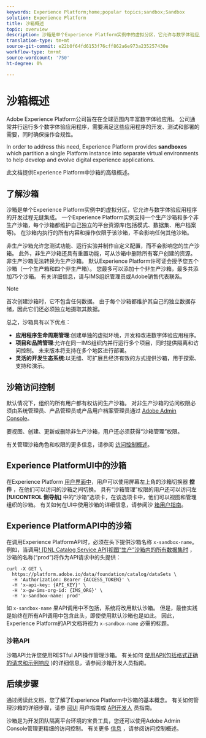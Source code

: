 ```yaml
---
keywords: Experience Platform;home;popular topics;sandbox;Sandbox
solution: Experience Platform
title: 沙箱概述
topic: overview
description: 沙箱是单个Experience Platform实例中的虚拟分区，它允许与数字体验应用程序的开发过程无缝集成。
translation-type: tm+mt
source-git-commit: e22b0f64fd6153f76cff862a6e973a235257430e
workflow-type: tm+mt
source-wordcount: '750'
ht-degree: 0%

---
```



# 沙箱概述

Adobe Experience Platform公司旨在在全球范围内丰富数字体验应用。 公司通常并行运行多个数字体验应用程序，需要满足这些应用程序的开发、测试和部署的需要，同时确保操作合规性。

In order to address this need, Experience Platform provides **sandboxes** which partition a single Platform instance into separate virtual environments to help develop and evolve digital experience applications.

此文档提供Experience Platform中沙箱的高级概述。

## 了解沙箱

沙箱是单个Experience Platform实例中的虚拟分区，它允许与数字体验应用程序的开发过程无缝集成。 一个Experience Platform实例支持一个生产沙箱和多个非生产沙箱，每个沙箱都维护自己独立的平台资源库(包括模式、数据集、用户档案等)。  在沙箱内执行的所有内容和操作仅限于该沙箱，不会影响任何其他沙箱。

非生产沙箱允许您测试功能、运行实验并制作自定义配置，而不会影响您的生产沙箱。 此外，非生产沙箱还具有重置功能，可从沙箱中删除所有客户创建的资源。 非生产沙箱无法转换为生产沙箱。 默认Experience Platform许可证会授予您五个沙箱（一个生产箱和四个非生产箱）。 您最多可以添加十个非生产沙箱，最多共添加75个沙箱。 有关详细信息，请与IMS组织管理员或Adobe销售代表联系。

>[!NOTE]
>
>首次创建沙箱时，它不包含任何数据。 由于每个沙箱都维护其自己的独立数据存储，因此它们还必须独立地摄取其数据。

总之，沙箱具有以下优点：

* **应用程序生命周期管理**:创建单独的虚拟环境，开发和改进数字体验应用程序。
* **项目和品牌管理**:允许在同一IMS组织内并行运行多个项目，同时提供隔离和访问控制。 未来版本将支持在多个地区进行部署。
* **灵活的开发生态系统**:以无缝、可扩展且经济有效的方式提供沙箱，用于探索、支持和演示。

## 沙箱访问控制

默认情况下，组织的所有用户都有权访问生产沙箱。 对非生产沙箱的访问权限必须由系统管理员、产品管理员或产品用户档案管理员通过 [Adobe Admin Console](https://adminconsole.adobe.com)。

要视图、创建、更新或删除非生产沙箱，用户还必须获得“沙箱管理”权限。

有关管理沙箱角色和权限的更多信息，请参阅 [访问控制概述](../access-control/home.md)。

## Experience PlatformUI中的沙箱

在Experience Platform [用户界面中](https://platform.adobe.com)，用户可以使用屏幕左上角的沙箱切换器 **控件** ，在他们可以访问的沙箱之间切换。  具有“沙箱管理”权限的用户还可以访问左 **[!UICONTROL 侧导航]** 中的“沙箱”选项卡，在该选项卡中，他们可以视图和管理组织的沙箱。 有关如何在UI中使用沙箱的详细信息，请参阅沙 [箱用户指南](ui/overview.md)。

## Experience PlatformAPI中的沙箱

在调用Experience PlatformAPI时，必须在头下提供沙箱名称 `x-sandbox-name`。 例如，当调用[! [DNL Catalog Service API]视图“生产”沙箱内的所有数据集时](https://www.adobe.io/apis/experienceplatform/home/api-reference.html#!acpdr/swagger-specs/catalog.yaml) ，沙箱的名称(“prod”)将作为API请求中的头提供：

```shell
curl -X GET \
  https://platform.adobe.io/data/foundation/catalog/dataSets \
  -H 'Authorization: Bearer {ACCESS_TOKEN}' \
  -H 'x-api-key: {API_KEY}' \
  -H 'x-gw-ims-org-id: {IMS_ORG}' \
  -H 'x-sandbox-name: prod'
```

如 `x-sandbox-name` 果API调用中不包括，系统将改用默认沙箱。 但是，最佳实践是始终在所有API调用中包含此头，即使使用默认沙箱也是如此。 因此，Experience Platform的API文档将视为 `x-sandbox-name` 必需的标题。

### 沙箱API

沙箱API允许您使用RESTful API操作管理沙箱。 有关如何 [使用API(包括格式正确的请求和示例响应](api/getting-started.md) )的详细信息，请参阅沙箱开发人员指南。

## 后续步骤

通过阅读此文档，您了解了Experience Platform中沙箱的基本概念。 有关如何管理沙箱的详细步骤，请参 [阅UI](ui/overview.md) 用户指南或 [API开发人](./api/getting-started.md) 员指南。

沙箱是为开发团队隔离平台环境的宝贵工具，您还可以使用Adobe Admin Console管理更精细的访问控制。 有关更多 [信息](../access-control/home.md) ，请参阅访问控制概述。